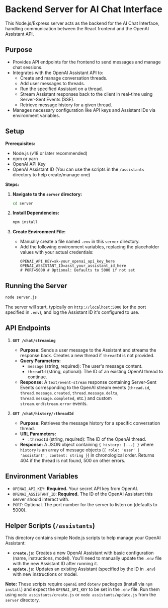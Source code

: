 # Backend Server for AI Chat Interface

This Node.js/Express server acts as the backend for the AI Chat Interface, handling communication between the React frontend and the OpenAI Assistant API.

## Purpose

- Provides API endpoints for the frontend to send messages and manage chat sessions.
- Integrates with the OpenAI Assistant API to:
  - Create and manage conversation threads.
  * Add user messages to threads.
  * Run the specified Assistant on a thread.
  * Stream Assistant responses back to the client in real-time using Server-Sent Events (SSE).
  * Retrieve message history for a given thread.
- Manages necessary configuration like API keys and Assistant IDs via environment variables.

## Setup

**Prerequisites:**

- Node.js (v18 or later recommended)
- npm or yarn
- OpenAI API Key
- OpenAI Assistant ID (You can use the scripts in the `/assistants` directory to help create/manage one)

**Steps:**

1.  **Navigate to the `server` directory:**

    ```bash
    cd server
    ```

2.  **Install Dependencies:**

    ```bash
    npm install
    ```

3.  **Create Environment File:**
    - Manually create a file named `.env` in this `server` directory.
    - Add the following environment variables, replacing the placeholder values with your actual credentials:
      ```dotenv
      OPENAI_API_KEY=sk-your_openai_api_key_here
      OPENAI_ASSISTANT_ID=asst_your_assistant_id_here
      # PORT=5000 # Optional: Defaults to 5000 if not set
      ```

## Running the Server

```bash
node server.js
```

The server will start, typically on `http://localhost:5000` (or the port specified in `.env`), and log the Assistant ID it's configured to use.

## API Endpoints

1.  **`GET /chat/streaming`**

    - **Purpose:** Sends a user message to the Assistant and streams the response back. Creates a new thread if `threadId` is not provided.
    - **Query Parameters:**
      - `message` (string, required): The user's message content.
      - `threadId` (string, optional): The ID of an existing OpenAI thread to continue.
    - **Response:** A `text/event-stream` response containing Server-Sent Events corresponding to the OpenAI stream events (`thread.id`, `thread.message.created`, `thread.message.delta`, `thread.message.completed`, etc.) and custom `stream.end`/`stream.error` events.

2.  **`GET /chat/history/:threadId`**
    - **Purpose:** Retrieves the message history for a specific conversation thread.
    - **URL Parameters:**
      - `:threadId` (string, required): The ID of the OpenAI thread.
    - **Response:** A JSON object containing `{ history: [...] }` where `history` is an array of message objects (`{ role: 'user' | 'assistant', content: string }`) in chronological order. Returns 404 if the thread is not found, 500 on other errors.

## Environment Variables

- `OPENAI_API_KEY`: **Required.** Your secret API key from OpenAI.
- `OPENAI_ASSISTANT_ID`: **Required.** The ID of the OpenAI Assistant this server should interact with.
- `PORT`: Optional. The port number for the server to listen on (defaults to 5000).

## Helper Scripts (`/assistants`)

This directory contains simple Node.js scripts to help manage your OpenAI Assistant:

- **`create.js`:** Creates a new OpenAI Assistant with basic configuration (name, instructions, model). You'll need to manually update the `.env` file with the new Assistant ID after running it.
- **`update.js`:** Updates an existing Assistant (specified by the ID in `.env`) with new instructions or model.

**Note:** These scripts require `openai` and `dotenv` packages (install via `npm install`) and expect the `OPENAI_API_KEY` to be set in the `.env` file. Run them using `node assistants/create.js` or `node assistants/update.js` from the `server` directory.
